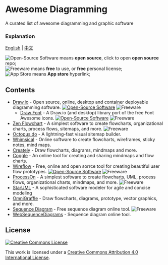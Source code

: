 # Awesome Diagramming
A curated list of awesome diagramming and graphic software

### Explanation

[English](README.md) | [中文](README-zh.md)

![Open-Source Software][OSS Icon] means **open source**, click to open **open source** repo;\
![Freeware][Freeware Icon] means **free** to use, or **free** personal license;\
![App Store][app-store Icon] means **App store** hyperlink;

## Contents

* [Draw.io](https://www.diagrams.net/) - Open source, online, desktop and container deployable diagramming software. [![Open-Source Software][OSS Icon]](https://github.com/jgraph/drawio) ![Freeware][Freeware Icon] 
  - [Draw Font](https://github.com/webketje/drawio-font-awesome) - A Draw.io (and desktop) library port of the free Font Awesome icons. [![Open-Source Software][OSS Icon]](https://github.com/webketje/drawio-font-awesome) ![Freeware][Freeware Icon] 
* [Zen Flowchart](https://www.zenflowchart.com/) - A simplest software to create flowcharts, organizational charts, process flows, sitemaps, and more. ![Freeware][Freeware Icon]
* [Octopus.do](https://octopus.do/) - A lightning-fast visual sitemap builder.
* [Whimsical](https://whimsical.com/) - Online software to create flowcharts, wireframes, sticky notes, mind maps. 
* [Creately](https://creately.com/) - Draw flowcharts, diagrams, mindmaps and more.
* [Coggle](https://coggle.it/) - An online tool for creating and sharing mindmaps and flow charts.
* [Wireflow](https://wireflow.co/) - Free, online and open sorrce tool for creating beautiful user flow prototypes. [![Open-Source Software][OSS Icon]](https://github.com/vanila-io/wireflow) ![Freeware][Freeware Icon]
* [ProcessOn](https://www.processon.com/) - A simplest software to create flowcharts, UML, process flows, organizational charts, mindmaps, and more.  ![Freeware][Freeware Icon]
* [StarUML](http://staruml.io/) - A sophisticated software modeler for agile and concise modeling
* [OmniGraffle](https://www.omnigroup.com/omnigraffle) - Draw flowcharts, diagrams, prototype, vector graphics, and more.
* [Sequence Diagram](https://sequencediagram.org/) - Free sequence diagram online tool. ![Freeware][Freeware Icon]
* [WebSequenceDiagrams](https://www.websequencediagrams.com/) - Sequence diagram online tool.

[OSS Icon]: https://jaywcjlove.github.io/sb/ico/min-oss.svg "Open Source Software"
[Freeware Icon]: https://jaywcjlove.github.io/sb/ico/min-free.svg "Freeware"
[app-store Icon]: https://jaywcjlove.github.io/sb/ico/min-app-store.svg "App Store Software"
[awesome-list Icon]: https://jaywcjlove.github.io/sb/ico/min-awesome.svg "Awesome List"

## License

[![Creative Commons License](http://i.creativecommons.org/l/by/4.0/88x31.png)](https://creativecommons.org/licenses/by/4.0/)

This work is licensed under a [Creative Commons Attribution 4.0 International License](http://creativecommons.org/licenses/by/4.0/).

